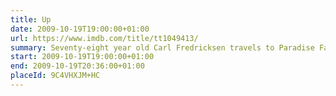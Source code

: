 ```yaml
---
title: Up
date: 2009-10-19T19:00:00+01:00
url: https://www.imdb.com/title/tt1049413/
summary: Seventy-eight year old Carl Fredricksen travels to Paradise Falls in his home equipped with balloons, inadvertently taking a young stowaway.
start: 2009-10-19T19:00:00+01:00
end: 2009-10-19T20:36:00+01:00
placeId: 9C4VHXJM+HC
---
```

